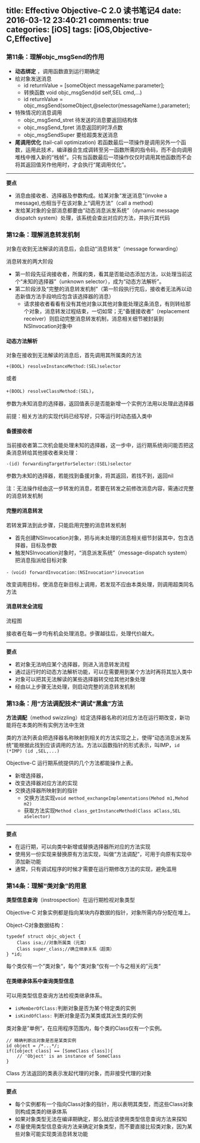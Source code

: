title: Effective Objective-C 2.0 读书笔记4
date: 2016-03-12 23:40:21
comments: true
categories: [iOS]
tags: [iOS,Objective-C,Effective]
---
### 第11条：理解objc_msgSend的作用
* **动态绑定** ，调用函数直到运行期确定
* 给对象发送消息 
	* id returnValue = [someObject messageName:parameter]; 
	* 转换函数 void objc_msgSend(id self,SEL cmd,...)
	* id returnValue = objc_msgSend(someObject,@selector(messageName:),parameter);
* 特殊情况的消息调用
	* objc_msgSend_stret 待发送的消息要返回结构体
	* objc_msgSend_fpret 消息返回的时浮点数
	* objc_msgSendSuper 要给超类发送消息
* **尾调用优化** (tail-call optimization) 若函数最后一项操作是调用另外一个函数，运用此技术，编译器会生成调转至另一函数所需的指令码，而不会向调用堆栈中推入新的“栈帧”。只有当函数最后一项操作仅仅时调用其他函数而不会将其返回值另作他用时，才会执行“尾调用优化”。
	
<!--more-->
---
**要点**

* 消息由接收者、选择器及参数构成。给某对象“发送消息”(invoke a message),也相当于在该对象上“调用方法”（call a method）
* 发给某对象的全部消息都要由“动态消息派发系统”（dynamic message dispatch system）处理，该系统会查出对应的方法，并执行其代码

### 第12条：理解消息转发机制
  对象在收到无法解读的消息后，会启动“消息转发”（message forwarding）
  
消息转发的两大阶段

* 第一阶段先征询接收者，所属的类，看其是否能动态添加方法，以处理当前这个“未知的选择器”（unknown selector），成为“动态方法解析”。
* 第二阶段涉及“完整的消息转发机制”（第一阶段执行完后，接收者无法再以动态新值方法手段响应包含该选择器的消息）
	* 请求接收者看看有没有其他对象以其他对象能处理这条消息，有则转给那个对象，消息转发过程结束，一切如常；无“备援接收者”（replacement receiver）则启动完整消息转发机制，消息相关细节被封装到NSInvocation对象中

#### 动态方法解析
对象在接收到无法解读的消息后，首先调用其所属类的方法

 `+(BOOL) resolveInstanceMethod:(SEL)selector` 

或者

 `+(BOOL) resolveClassMethod:(SEL)`，

参数为未知消息的选择器，返回值表示是否能新增一个实例方法用以处理此选择器

前提：相关方法的实现代码已经写好，只等运行时动态插入类中

#### 备援接收者

当前接收者第二次机会能处理未知的选择器，这一步中，运行期系统询问能否把这条消息转给其他接收者来处理：

`-(id) forwardingTargetForSelector:(SEL)selector`

参数为未知的选择器，若能找到备援对象，将其返回，若找不到，返回nil

注：无法操作经由这一步转发的消息，若要在转发之前修改消息内容，需通过完整的消息转发机制

#### 完整的消息转发

若转发算法到此步骤，只能启用完整的消息转发机制

* 首先创建NSInvocation对象，把与尚未处理的消息相关细节封装其中，包含选择器，目标及参数
* 触发NSInvocation对象时，“消息派发系统”（message-dispatch system）把消息指派给目标对象

`-（void) forwardInvocation:(NSInvocation*)invocation`

改变调用目标，使消息在新目标上调用，若发现不应由本类处理，则调用超类同名方法

#### 消息转发全流程

流程图

接收者在每一步均有机会处理消息。步骤越往后，处理代价越大。

---
**要点**

* 若对象无法响应某个选择器，则进入消息转发流程
* 通过运行时的动态方法解析功能，可以在需要用到某个方法时再将其加入类中
* 对象可以把其无法解读的某些选择器转交给其他对象处理
* 经由以上步骤无法处理，则启动完整的消息转发机制

### 第13条：用“方法调配技术”调试“黑盒”方法

**方法调配**（method swizzling）给定选择器名称的对应方法在运行期改变，新功能将在本类的所有实例方法中生效

类的方法列表会把选择器名称映射到相关的方法实现之上，使得“动态消息派发系统”能根据此找到应该调用的方法。方法以函数指针的形式表示，叫IMP，`id (*IMP) (id ,SEL,...)`

Objective-C 运行期系统提供的几个方法都能操作上表。

* 新增选择器，
* 改变选择器对应方法的实现
* 交换选择器所映射到的指针
	* 交换方法实现`void method_exchangeImplementations(Mehod m1,Mehod m2)`
	* 获取方法实现`Method class_getInstanceMethod(Class aClass,SEL aSelector)`

---
**要点**

* 在运行期，可以向类中新增或替换选择器所对应的方法实现
* 使用另一份实现来替换原有方法实现，叫做“方法调配”，可用于向原有实现中添加新功能
* 通常，只有调试程序的时候才需要在运行期修改方法的实现，避免滥用

### 第14条：理解“类对象”的用意

**类型信息查询**（instrospection）在运行期检视对象类型

Objective-C 对象实例都是指向某块内存数据的指针，对象所需内存分配在堆上。

Object-C对象数据结构：

```objc
typedef struct objc_object {
	Class isa;//对象所属类（元类）
	Class super_class;//确立继承关系（超类）
} *id;
```
每个类仅有一个”类对象“，每个”类对象“仅有一个与之相关的”元类“

#### 在类继承体系中查询类型信息
可以用类型信息查询方法检视类继承体系。

* `isMemberOfClass:`判断对象是否为某个特定类的实例
* `isKindOfClass:` 判断对象是否为某类或其派生类的实例

类对象是”单例“，在应用程序范围内，每个类的Class仅有一个实例。

```objc
// 精确判断出对象是否是某类实例
id object = /*...*/;
if([object class] == [SomeClass class]){
	// 'Object' is an instance of SomeClass
}
```
Class 方法返回的类表示发起代理的对象，而非接受代理的对象

---
**要点**

* 每个实例都有一个指向Class对象的指针，用以表明其类型，而这些Class对象则构成类类的继承体系
* 如果对象类型无法在编译期确定，那么就应该使用类型信息查询方法来探知
* 尽量使用类型信息查询方法来确定对象类型，而不要直接比较类对象，因为某些对象可能实现类消息转发功能